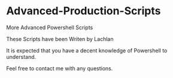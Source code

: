 # Advanced-Production-Scripts
More Advanced Powershell Scripts

These Scripts have been Writen by Lachlan

It is expected that you have a decent knowledge of Powershell to understand.

Feel free to contact me with any questions.
